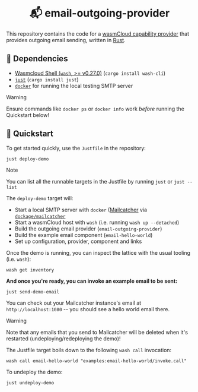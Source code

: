<h1 align="center">📬 email-outgoing-provider</h1>

This repository contains the code for a [wasmCloud capability provider][wasmcloud-docs-providers] that provides outgoing email sending, written in [Rust][rust]. 

[rust]: https://rust-lang.org
[wasmcloud]: https://wasmcloud.com/docs
[wasmcloud-docs-providers]: https://wasmcloud.com/docs/concepts/providers

## 🧱 Dependencies

- [Wasmcloud Shell (`wash`, >= v0.27.0)][wash] (`cargo install wash-cli`)
- [`just`][just] (`cargo install just`)
- [`docker`][docker] for running the local testing SMTP server

> [!WARNING]
> Ensure commands like `docker ps` or `docker info` work *before* running the Quickstart below!

[wash]: https://wasmcloud.com/docs/installation
[just]: https://github.com/casey/just
[docker]: https://docs.docker.com

## 👟 Quickstart

To get started quickly, use the `Justfile` in the repository:

```console
just deploy-demo
```

> [!NOTE]
> You can list all the runnable targets in the Justfile by running `just` or `just --list`

The `deploy-demo` target will:

- Start a local SMTP server with `docker` ([Mailcatcher][mailcatcher] via [`dockage/mailcatcher`](https://hub.docker.com/r/dockage/mailcatcher)
- Start a wasmCloud host with `wash` (i.e. running `wash up --detached`)
- Build the outgoing email provider (`email-outgoing-provider`)
- Build the example email component (`email-hello-world`)
- Set up configuration, provider, component and links 

Once the demo is running, you can inspect the lattice with the usual tooling (i.e. `wash`):

```console
wash get inventory
```

**And once you're ready, you can invoke an example email to be sent:**

```console
just send-demo-email
``` 

You can check out your Mailcatcher instance's email at `http://localhost:1080` -- you should see a hello world email there.

> [!WARNING]
> Note that any emails that you send to Mailcatcher will be deleted when it's restarted (undeploying/redeploying the demo)!

The Justfile target boils down to the following `wash call` invocation:

```console
wash call email-hello-world "examples:email-hello-world/invoke.call"
```

To undeploy the demo:

```console
just undeploy-demo
```

[mailcatcher]: https://mailcatcher.me/
